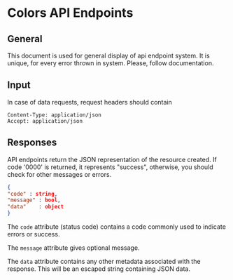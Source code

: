 # Colors API Endpoints

## General

This document is used for general display of api endpoint system. It is unique, for every error thrown in system. Please, follow documentation.

## Input

In case of data requests, request headers should contain

```http
Content-Type: application/json
Accept: application/json
```

## Responses

API endpoints return the JSON representation of the resource created. If code '0000' is returned, it represents "success", otherwise, you should check for other messages or errors.

```json
{
"code" : string,
"message" : bool,
"data"    : object
}
```

The `code` attribute (status code) contains a code commonly used to indicate errors or success.

The `message` attribute gives optional message.

The `data` attribute contains any other metadata associated with the response. This will be an escaped string containing JSON data.
